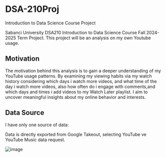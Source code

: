 # DSA-210Proj
Introduction to Data Science Course Project

Sabanci University DSA210 Introduction to Data Science Course Fall 2024-2025 Term Project.
This project will be an analysis on my own Youtube usage.

## Motivation

The motivation behind this analysis is to gain a deeper understanding of my YouTube usage patterns. By examining my viewing habits via my watch history considering which days i watch more videos, and what time of the day i watch more videos, also how often do i engage with comments,and  which days and times i add videos to my Watch Later playlist. I aim to uncover meaningful insights about my online behavior and interests.


## Data Source

I have only one source of data:

Data is directly exported from Google Takeout, selecting YouTube ve YouTube Music data request.


![image](https://github.com/user-attachments/assets/391093f7-a5fa-408e-ae32-34957f4645be)
